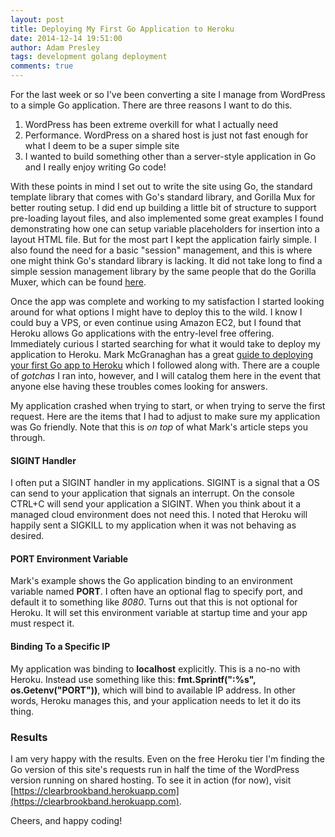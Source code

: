 ```yaml
---
layout: post
title: Deploying My First Go Application to Heroku
date: 2014-12-14 19:51:00
author: Adam Presley
tags: development golang deployment
comments: true
---
```

For the last week or so I've been converting a site I manage from WordPress to a simple Go application. There are three reasons I want to do this.

1. WordPress has been extreme overkill for what I actually need
2. Performance. WordPress on a shared host is just not fast enough for what I deem to be a super simple site
3. I wanted to build something other than a server-style application in Go and I really enjoy writing Go code!

<!-- excerpt -->

With these points in mind I set out to write the site using Go, the standard template library that comes with Go's standard library, and Gorilla Mux for better routing setup. I did end up building a little bit of structure to support pre-loading layout files, and also implemented some great examples I found demonstrating how one can setup variable placeholders for insertion into a layout HTML file. But for the most part I kept the application fairly simple. I also found the need for a basic "session" management, and this is where one might think Go's standard library is lacking. It did not take long to find a simple session management library by the same people that do the Gorilla Muxer, which can be found [here](https://github.com/gorilla/sessions).

Once the app was complete and working to my satisfaction I started looking around for what options I might have to deploy this to the wild. I know I could buy a VPS, or even continue using Amazon EC2, but I found that Heroku allows Go applications with the entry-level free offering. Immediately curious I started searching for what it would take to deploy my application to Heroku. Mark McGranaghan has a great [guide to deploying your first Go app to Heroku](https://mmcgrana.github.io/2012/09/getting-started-with-go-on-heroku.html) which I followed along with. There are a couple of *gotchas* I ran into, however, and I will catalog them here in the event that anyone else having these troubles comes looking for answers.

My application crashed when trying to start, or when trying to serve the first request. Here are the items that I had to adjust to make sure my application was Go friendly. Note that this is *on top* of what Mark's article steps you through.

#### SIGINT Handler
I often put a SIGINT handler in my applications. SIGINT is a signal that a OS can send to your application that signals an interrupt. On the console CTRL+C will send your application a SIGINT. When you think about it a managed cloud environment does not need this. I noted that Heroku will happily sent a SIGKILL to my application when it was not behaving as desired.

#### PORT Environment Variable
Mark's example shows the Go application binding to an environment variable named **PORT**. I often have an optional flag to specify port, and default it to something like *8080*. Turns out that this is not optional for Heroku. It will set this environment variable at startup time and your app must respect it.

#### Binding To a Specific IP
My application was binding to **localhost** explicitly. This is a no-no with Heroku. Instead use something like this: **fmt.Sprintf(":%s", os.Getenv("PORT"))**, which will bind to available IP address. In other words, Heroku manages this, and your application needs to let it do its thing.

### Results
I am very happy with the results. Even on the free Heroku tier I'm finding the Go version of this site's requests run in half the time of the WordPress version running on shared hosting. To see it in action (for now), visit [https://clearbrookband.herokuapp.com](https://clearbrookband.herokuapp.com).

Cheers, and happy coding!
